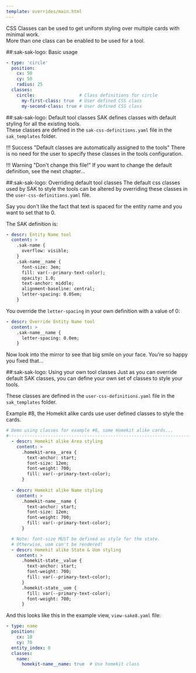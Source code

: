 ```yaml
---
template: overrides/main.html
---
```


CSS Classes can be used to get uniform styling over multiple cards with minimal work.
<br>More than one class can be enabled to be used for a tool.

##:sak-sak-logo: Basic usage

```yaml linenums="1" hl_lines="6"
- type: 'circle'
  position:
    cx: 50
    cy: 50
    radius: 25
  classes:
    circle:                 # Class definitions for circle
      my-first-class: true  # User defined CSS class
      my-second-class: true # User defined CSS class
```

##:sak-sak-logo: Default tool classes
SAK defines classes with default styling for all the existing tools.
<br>These classes are defined in the `sak-css-definitions.yaml` file in the `sak_templates` folder.

!!! Success "Default classes are automatically assigned to the tools"
    There is no need for the user to specify these classes in the tools configuration.
    
!!! Warning "Don't change this file!"
    If you want to change the default definition, see the next chapter...

##:sak-sak-logo: Overriding default tool classes
The default css classes used by SAK to style the tools can be altered by overriding these classes in the `user-css-definitions.yaml` file.

Say you don't like the fact that text is spaced for the entity name and you want to set that to 0.

The SAK definition is:
```yaml linenums="1" hl_lines="12"
- descr: Entity Name tool
  content: >
    .sak-name {
      overflow: visible;
    }
    .sak-name__name {
      font-size: 3em;
      fill: var(--primary-text-color);
      opacity: 1.0;
      text-anchor: middle;
      alignment-baseline: central;
      letter-spacing: 0.05em;
    }
```

You override the `letter-spacing` in your own definition with a value of 0:

```yaml linenums="1" hl_lines="4"
- descr: Override Entity Name tool
  content: >
    .sak-name__name {
      letter-spacing: 0.0em;
    }
```
Now look into the mirror to see that big smile on your face. You're so happy you fixed that...

##:sak-sak-logo: Using your own tool classes
Just as you can override default SAK classes, you can define your own set of classes to style your tools.

These classes are defined in the `user-css-definitions.yaml` file in the `sak_templates` folder.

Example \#8, the Homekit alike cards use user defined classes to style the cards.

```yaml linenums="1"
# Demo using classes for example #8, some Homekit alike cards...
#------------------------------------------------------------------------------
  - descr: Homekit alike Area styling
    content: >
      .homekit-area__area {
        text-anchor: start;
        font-size: 12em;
        font-weight: 700;
        fill: var(--primary-text-color);
      }
      
  - descr: Homekit alike Name styling
    content: >
      .homekit-name__name {
        text-anchor: start;
        font-size: 12em;
        font-weight: 700;
        fill: var(--primary-text-color);
      }

  # Note: font-size MUST be defined as style for the state.
  # Otherwise, uom can't be rendered!
  - descr: Homekit alike State & Uom styling
    content: >
      .homekit-state__value {
        text-anchor: start;
        font-weight: 700;
        fill: var(--primary-text-color);
      }
      .homekit-state__uom {
        fill: var(--primary-text-color);
        font-weight: 700;
      }
```
And this looks like this in the example view, `view-sake8.yaml` file:

```yaml linenums="1" hl_lines="8"
- type: name
  position:
    cx: 10
    cy: 70
  entity_index: 0
  classes:
    name:
      homekit-name__name: true  # Use homekit class
```